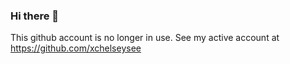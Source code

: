### Hi there 👋

This github account is no longer in use. See my active account at https://github.com/xchelseysee
